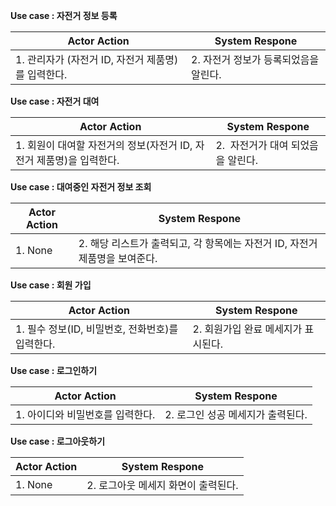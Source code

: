 **Use case : 자전거 정보 등록**

| Actor Action                     | System Respone         |
| -------------------------------- | ---------------------- |
| 1. 관리자가 (자전거 ID, 자전거 제품명)를 입력한다. | 2. 자전거 정보가 등록되었음을 알린다. |

**Use case : 자전거 대여**

| Actor Action                               | System Respone        |
| ------------------------------------------ | --------------------- |
| 1. 회원이 대여할 자전거의 정보(자전거 ID, 자전거 제품명)을 입력한다. | 2.  자전거가 대여 되었음을 알린다. |

**Use case : 대여중인 자전거 정보 조회**

| Actor Action | System Respone                                 |
| ------------ | ---------------------------------------------- |
| 1. None      | 2. 해당 리스트가 출력되고, 각 항목에는 자전거 ID, 자전거 제품명을 보여준다. |

**Use case : 회원 가입**

| Actor Action                    | System Respone        |
| ------------------------------- | --------------------- |
| 1. 필수 정보(ID, 비밀번호, 전화번호)를 입력한다. | 2. 회원가입 완료 메세지가 표시된다. |

**Use case : 로그인하기**

| Actor Action        | System Respone       |
| ------------------- | -------------------- |
| 1. 아이디와 비밀번호를 입력한다. | 2. 로그인 성공 메세지가 출력된다. |

**Use case : 로그아웃하기**

| Actor Action | System Respone        |
| ------------ | --------------------- |
| 1. None      | 2. 로그아웃 메세지 화면이 출력된다. |
